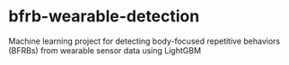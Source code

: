 # bfrb-wearable-detection
Machine learning project for detecting body-focused repetitive behaviors (BFRBs) from wearable sensor data using LightGBM
